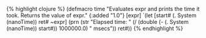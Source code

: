 {% highlight clojure %}
(defmacro time
  "Evaluates expr and prints the time it took.  Returns the value of
 expr."
  {:added "1.0"}
  [expr]
  `(let [start# (. System (nanoTime))
         ret# ~expr]
     (prn (str "Elapsed time: " (/ (double (- (. System (nanoTime)) start#)) 1000000.0) " msecs"))
     ret#))
{% endhighlight %}

